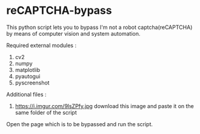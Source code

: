 # reCAPTCHA-bypass
This python script lets you to bypass I'm not a robot captcha(reCAPTCHA) by means of computer vision and system automation.

Required external modules :
1. cv2
2. numpy
3. matplotlib
4. pyautogui
5. pyscreenshot

Additional files :
1. https://i.imgur.com/9lsZPfy.jpg download this image and paste it on the same folder of the script


 Open the page which is to be bypassed and run the script.
